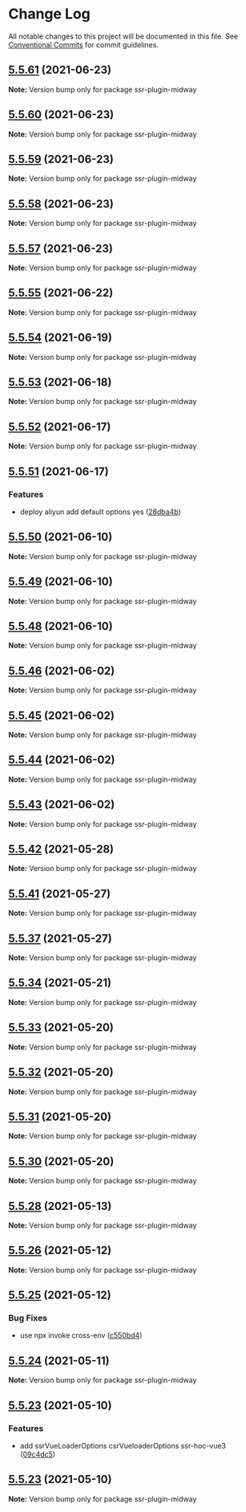 # Change Log

All notable changes to this project will be documented in this file.
See [Conventional Commits](https://conventionalcommits.org) for commit guidelines.

## [5.5.61](https://github.com/ykfe/ssr/compare/v5.5.60...v5.5.61) (2021-06-23)

**Note:** Version bump only for package ssr-plugin-midway





## [5.5.60](https://github.com/ykfe/ssr/compare/v5.5.59...v5.5.60) (2021-06-23)

**Note:** Version bump only for package ssr-plugin-midway





## [5.5.59](https://github.com/ykfe/ssr/compare/v5.5.58...v5.5.59) (2021-06-23)

**Note:** Version bump only for package ssr-plugin-midway





## [5.5.58](https://github.com/ykfe/ssr/compare/v5.5.57...v5.5.58) (2021-06-23)

**Note:** Version bump only for package ssr-plugin-midway





## [5.5.57](https://github.com/ykfe/ssr/compare/v5.5.56...v5.5.57) (2021-06-23)

**Note:** Version bump only for package ssr-plugin-midway





## [5.5.55](https://github.com/ykfe/ssr/compare/v5.5.54...v5.5.55) (2021-06-22)

**Note:** Version bump only for package ssr-plugin-midway





## [5.5.54](https://github.com/ykfe/ssr/compare/v5.5.53...v5.5.54) (2021-06-19)

**Note:** Version bump only for package ssr-plugin-midway





## [5.5.53](https://github.com/ykfe/ssr/compare/v5.5.52...v5.5.53) (2021-06-18)

**Note:** Version bump only for package ssr-plugin-midway





## [5.5.52](https://github.com/ykfe/ssr/compare/v5.5.51...v5.5.52) (2021-06-17)

**Note:** Version bump only for package ssr-plugin-midway





## [5.5.51](https://github.com/ykfe/ssr/compare/v5.5.50...v5.5.51) (2021-06-17)


### Features

* deploy aliyun add default options yes ([28dba4b](https://github.com/ykfe/ssr/commit/28dba4b76a3d64086851bc52be88014a3908caa3))





## [5.5.50](https://github.com/ykfe/ssr/compare/v5.5.49...v5.5.50) (2021-06-10)

**Note:** Version bump only for package ssr-plugin-midway





## [5.5.49](https://github.com/ykfe/ssr/compare/v5.5.48...v5.5.49) (2021-06-10)

**Note:** Version bump only for package ssr-plugin-midway





## [5.5.48](https://github.com/ykfe/ssr/compare/v5.5.47...v5.5.48) (2021-06-10)

**Note:** Version bump only for package ssr-plugin-midway





## [5.5.46](https://github.com/ykfe/ssr/compare/v5.5.45...v5.5.46) (2021-06-02)

**Note:** Version bump only for package ssr-plugin-midway





## [5.5.45](https://github.com/ykfe/ssr/compare/v5.5.44...v5.5.45) (2021-06-02)

**Note:** Version bump only for package ssr-plugin-midway





## [5.5.44](https://github.com/ykfe/ssr/compare/v5.5.43...v5.5.44) (2021-06-02)

**Note:** Version bump only for package ssr-plugin-midway





## [5.5.43](https://github.com/ykfe/ssr/compare/v5.5.42...v5.5.43) (2021-06-02)

**Note:** Version bump only for package ssr-plugin-midway





## [5.5.42](https://github.com/ykfe/ssr/compare/v5.5.41...v5.5.42) (2021-05-28)

**Note:** Version bump only for package ssr-plugin-midway





## [5.5.41](https://github.com/ykfe/ssr/compare/v5.5.40...v5.5.41) (2021-05-27)

**Note:** Version bump only for package ssr-plugin-midway





## [5.5.37](https://github.com/ykfe/ssr/compare/v5.5.36...v5.5.37) (2021-05-27)

**Note:** Version bump only for package ssr-plugin-midway





## [5.5.34](https://github.com/ykfe/ssr/compare/v5.5.33...v5.5.34) (2021-05-21)

**Note:** Version bump only for package ssr-plugin-midway





## [5.5.33](https://github.com/ykfe/ssr/compare/v5.5.32...v5.5.33) (2021-05-20)

**Note:** Version bump only for package ssr-plugin-midway





## [5.5.32](https://github.com/ykfe/ssr/compare/v5.5.31...v5.5.32) (2021-05-20)

**Note:** Version bump only for package ssr-plugin-midway





## [5.5.31](https://github.com/ykfe/ssr/compare/v5.5.30...v5.5.31) (2021-05-20)

**Note:** Version bump only for package ssr-plugin-midway





## [5.5.30](https://github.com/ykfe/ssr/compare/v5.5.29...v5.5.30) (2021-05-20)

**Note:** Version bump only for package ssr-plugin-midway





## [5.5.28](https://github.com/ykfe/ssr/compare/v5.5.27...v5.5.28) (2021-05-13)

**Note:** Version bump only for package ssr-plugin-midway





## [5.5.26](https://github.com/ykfe/ssr/compare/v5.5.25...v5.5.26) (2021-05-12)

**Note:** Version bump only for package ssr-plugin-midway





## [5.5.25](https://github.com/ykfe/ssr/compare/v5.5.24...v5.5.25) (2021-05-12)


### Bug Fixes

* use npx invoke cross-env ([c550bd4](https://github.com/ykfe/ssr/commit/c550bd4a6c47caafd039e2cf75cbc0253be0efc5))





## [5.5.24](https://github.com/ykfe/ssr/compare/v5.5.23...v5.5.24) (2021-05-11)

**Note:** Version bump only for package ssr-plugin-midway





## [5.5.23](https://github.com/ykfe/ssr/compare/v5.5.22...v5.5.23) (2021-05-10)


### Features

* add ssrVueLoaderOptions csrVueloaderOptions ssr-hoc-vue3 ([09c4dc5](https://github.com/ykfe/ssr/commit/09c4dc5a820e4c57ece73427a78968b75abea2f3))





## [5.5.23](https://github.com/ykfe/ssr/compare/v5.5.22...v5.5.23) (2021-05-10)

**Note:** Version bump only for package ssr-plugin-midway
